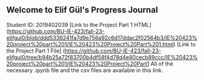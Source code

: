 ## Welcome to Elif Gül's Progress Journal
Student ID: 2019402039
[Link to the Project Part 1 HTML] (https://github.com/BU-IE-423/fall-23-elifgul0/blob/ddd5336241fa7d9e756a92c6d17ddac2f02564b3/IE%20423%20project%20part%201/IE%20423%20Project%20Part%201.html)
[Link to the Project Part 1 File] (https://github.com/BU-IE-423/fall-23-elifgul0/tree/b94b25a72f83700b4df58f4d78d4e80cecb89ccc/IE%20423%20project%20part%201/IE%20423%20Project%20Part1
All of the necessary .ipynb file and the csv files are available in this link.

